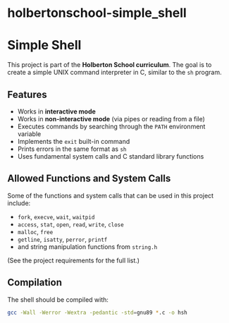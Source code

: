 # holbertonschool-simple_shell
# Simple Shell

This project is part of the **Holberton School curriculum**. The goal is to create a simple UNIX command interpreter in C, similar to the `sh` program.

## Features
- Works in **interactive mode**
- Works in **non-interactive mode** (via pipes or reading from a file)
- Executes commands by searching through the `PATH` environment variable
- Implements the `exit` built-in command
- Prints errors in the same format as `sh`
- Uses fundamental system calls and C standard library functions

## Allowed Functions and System Calls
Some of the functions and system calls that can be used in this project include:
- `fork`, `execve`, `wait`, `waitpid`
- `access`, `stat`, `open`, `read`, `write`, `close`
- `malloc`, `free`
- `getline`, `isatty`, `perror`, `printf`
- and string manipulation functions from `string.h`

(See the project requirements for the full list.)

## Compilation
The shell should be compiled with:
```bash
gcc -Wall -Werror -Wextra -pedantic -std=gnu89 *.c -o hsh
